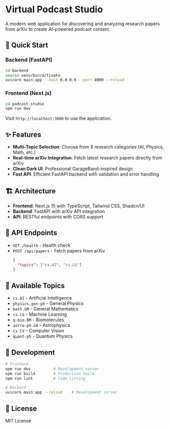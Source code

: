 # Virtual Podcast Studio

A modern web application for discovering and analyzing research papers from arXiv to create AI-powered podcast content.

## 🚀 Quick Start

### Backend (FastAPI)
```bash
cd backend
source venv/bin/activate
uvicorn main:app --host 0.0.0.0 --port 8000 --reload
```

### Frontend (Next.js)
```bash
cd podcast-studio
npm run dev
```

Visit `http://localhost:3000` to use the application.

## ✨ Features

- **Multi-Topic Selection**: Choose from 8 research categories (AI, Physics, Math, etc.)
- **Real-time arXiv Integration**: Fetch latest research papers directly from arXiv
- **Clean Dark UI**: Professional GarageBand-inspired design
- **Fast API**: Efficient FastAPI backend with validation and error handling

## 🏗️ Architecture

- **Frontend**: Next.js 15 with TypeScript, Tailwind CSS, Shadcn/UI
- **Backend**: FastAPI with arXiv API integration
- **API**: RESTful endpoints with CORS support

## 📡 API Endpoints

- `GET /health` - Health check
- `POST /api/papers` - Fetch papers from arXiv
  ```json
  {
    "topics": ["cs.AI", "cs.LG"]
  }
  ```

## 🎯 Available Topics

- `cs.AI` - Artificial Intelligence
- `physics.gen-ph` - General Physics
- `math.GM` - General Mathematics
- `cs.LG` - Machine Learning
- `q-bio.BM` - Biomolecules
- `astro-ph.GA` - Astrophysics
- `cs.CV` - Computer Vision
- `quant-ph` - Quantum Physics

## 🔧 Development

```bash
# Frontend
npm run dev          # Development server
npm run build        # Production build
npm run lint         # Code linting

# Backend
uvicorn main:app --reload    # Development server
```

## 📄 License

MIT License